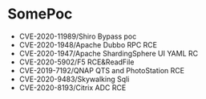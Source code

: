 # SomePoc
- CVE-2020-11989/Shiro Bypass poc
- CVE-2020-1948/Apache Dubbo RPC RCE
- CVE-2020-1947/Apache ShardingSphere UI YAML RC
- CVE-2020-5902/F5 RCE&ReadFile
- CVE-2019-7192/QNAP QTS and PhotoStation RCE
- CVE-2020-9483/Skywalking Sqli
- CVE-2020-8193/Citrix ADC RCE
